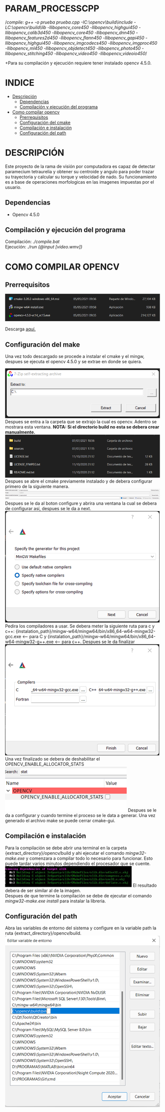 # PARAM_PROCESSCPP

/*compile:  g++ -o prueba prueba.cpp -IC:\opencv\build\include -LC:\opencv\build\lib -llibopencv_core450 -llibopencv_highgui450 -llibopencv_calib3d450 -llibopencv_core450 -llibopencv_dnn450 -llibopencv_features2d450 -llibopencv_flann450 -llibopencv_gapi450 -llibopencv_highgui450 -llibopencv_imgcodecs450 -llibopencv_imgproc450 -llibopencv_ml450 -llibopencv_objdetect450 -llibopencv_photo450 -llibopencv_stitching450 -llibopencv_video450 -llibopencv_videoio450*/

+Para su compilación y ejecución requiere tener instalado opencv 4.5.0.
<html>
    <head>
        <meta charset="UTF-8">
    </head>
    <body>
         <h1>INDICE</h1>
        <ul>
            <li><a href="#descripción">Descripción</a>
                <ul>
                    <li><a href="#--dependencias--">Dependencias</a></li>
                    <li><a href="#--compilación-y-ejecución-del-programa--">Compilación y ejecución del programa</a></li>
                </ul>
            </li>
            <li> <a href="#como-compilar-opencv">Como compilar opencv</a>
                <ul>
                    <li><a href="#--prerrequisitos--">Prerrequisitos</a></li>
                    <li><a href="#--configuración-del-make--">Configuración del cmake</a></li>
                    <li><a href="#--compilación-e-instalación--">Compilación e instalación</a></li>
                    <li><a href="#--configuración-del-path--">Configuración del path</a></li>
                </ul>
            </li>
        </ul>
        <h1>DESCRIPCIÓN</h1>
        Este proyecto de la rama de visión por computadora es capaz de detectar paramecium tetraurelia y obtener su centroide y angulo para poder trazar su trayectoria y calcular su torque y velocidad de nado. Su funcionamiento es a base de operaciones morfologicas en las imagenes impuestas por el usuario.
        <h2>  Dependencias  </h2>
            <ul>
                <li>Opencv 4.5.0</li>
            </ul>
        <h2>  Compilación y ejecución del programa  </h2>
        Compilación: <i>./compile.bat</i> </br>
        Ejecución: <i>./run {@input [video.wmv]}</i>
        <h1>COMO COMPILAR OPENCV</h1>
        <h2>  Prerrequisitos  </h2>
        <img src="./resources_readme/req.png"></img>
        <p>Descarga <a href="https://www.dropbox.com/sh/oqlm559dbgpkjnh/AADK-Qc6eJYXH9d-indPd0nBa?dl=0" target="_blank"> aquí. </br></a>
        <h2>  Configuración del make  </h2>
        Una vez todo descargado se procede a instalar el cmake y el mingw, despues se ejecuta el opencv 4.5.0 y se extrae en donde se quiera. </br></p>
        <img src="./resources_readme/op.png"></img>
        Despues se entra a la carpeta que se extrajo la cual es opencv. Adentro se mostrara esta ventana. <b>NOTA: Si el directorio build no esta se debera crear manualmente.</b>
        <img src="./resources_readme/dir.png"></img>
        Despues se abre el cmake previamente instalado y de debera configurar primero de la siguiente manera.
        <img src="./resources_readme/cm1.png"></img>
        Despues se le da al boton configure y abrira una ventana la cual se debera de configurar así, despues se le da a next.
        <img src="./resources_readme/cm2.png"></img>
        Pedira los compiladores a usar. Se debera meter la siguiente ruta para c y c++:  {instalation_path}/mingw-w64/mingw64/bin/x86_64-w64-mingw32-gcc.exe <-- para C y {instalation_path}/mingw-w64/mingw64/bin/x86_64-w64-mingw32-g++.exe <-- para c++. Despues se le da finalizar
        <img src="./resources_readme/cm3.png"></img>
        Una vez finalizado se debera de deshabilitar el OPENCV_ENABLE_ALLOCATOR_STATS
        <img src="./resources_readme/cm5.png"></img>
        Despues se le da a configurar y cuando termine el proceso se le data a generar. Una vez generado el archivo make se puede cerrar cmake-gui.</br>
        <h2>  Compilación e instalación  </h2>
        Para la compilación se debe abrir una terminal en la carpeta {extract_directory}/opencv/build y ahi ejecutar el comando <i>mingw32-make.exe</i> y comenzara a compilar todo lo necesario para funcionar. Esto puede tardar varios minutos dependiendo el procesador que se cuente.
        <img src="./resources_readme/m1.png"></img> 
        El resultado debera de ser similar al de la imagen. </br>
        Despues de que termine la compilación se debe de ejecutar el comando <i>mingw32-make.exe install</i> para instalar la libreria.
        <h2>  Configuración del path  </h2>
        Abra las variables de entorno del sistema y configure en la variable path la ruta {extract_directory}/opencv/build.
        <img src="./resources_readme/m2.png"></img> 
    </body> 
</html>